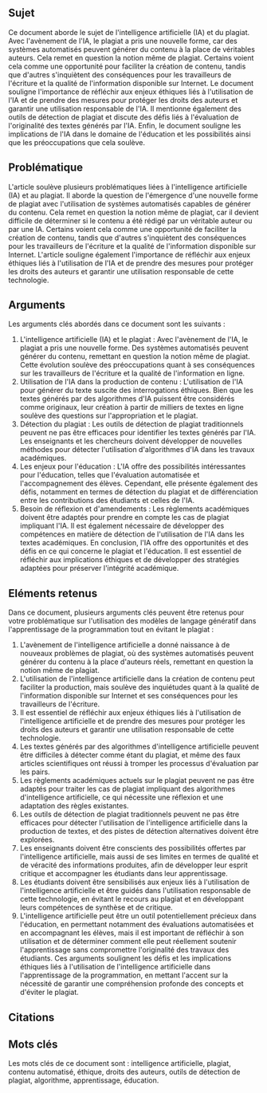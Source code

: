 ## Sujet
Ce document aborde le sujet de l'intelligence artificielle (IA) et du plagiat. Avec l'avènement de l'IA, le plagiat a pris une nouvelle forme, car des systèmes automatisés peuvent générer du contenu à la place de véritables auteurs. Cela remet en question la notion même de plagiat. Certains voient cela comme une opportunité pour faciliter la création de contenu, tandis que d'autres s'inquiètent des conséquences pour les travailleurs de l'écriture et la qualité de l'information disponible sur Internet. Le document souligne l'importance de réfléchir aux enjeux éthiques liés à l'utilisation de l'IA et de prendre des mesures pour protéger les droits des auteurs et garantir une utilisation responsable de l'IA. Il mentionne également des outils de détection de plagiat et discute des défis liés à l'évaluation de l'originalité des textes générés par l'IA. Enfin, le document souligne les implications de l'IA dans le domaine de l'éducation et les possibilités ainsi que les préoccupations que cela soulève.
## Problématique
L'article soulève plusieurs problématiques liées à l'intelligence artificielle (IA) et au plagiat. Il aborde la question de l'émergence d'une nouvelle forme de plagiat avec l'utilisation de systèmes automatisés capables de générer du contenu. Cela remet en question la notion même de plagiat, car il devient difficile de déterminer si le contenu a été rédigé par un véritable auteur ou par une IA. Certains voient cela comme une opportunité de faciliter la création de contenu, tandis que d'autres s'inquiètent des conséquences pour les travailleurs de l'écriture et la qualité de l'information disponible sur Internet. L'article souligne également l'importance de réfléchir aux enjeux éthiques liés à l'utilisation de l'IA et de prendre des mesures pour protéger les droits des auteurs et garantir une utilisation responsable de cette technologie.
## Arguments
Les arguments clés abordés dans ce document sont les suivants :
1. L'intelligence artificielle (IA) et le plagiat : Avec l'avènement de l'IA, le plagiat a pris une nouvelle forme. Des systèmes automatisés peuvent générer du contenu, remettant en question la notion même de plagiat. Cette évolution soulève des préoccupations quant à ses conséquences sur les travailleurs de l'écriture et la qualité de l'information en ligne. 
2. Utilisation de l'IA dans la production de contenu : L'utilisation de l'IA pour générer du texte suscite des interrogations éthiques. Bien que les textes générés par des algorithmes d'IA puissent être considérés comme originaux, leur création à partir de milliers de textes en ligne soulève des questions sur l'appropriation et le plagiat. 
3. Détection du plagiat : Les outils de détection de plagiat traditionnels peuvent ne pas être efficaces pour identifier les textes générés par l'IA. Les enseignants et les chercheurs doivent développer de nouvelles méthodes pour détecter l'utilisation d'algorithmes d'IA dans les travaux académiques. 
4. Les enjeux pour l'éducation : L'IA offre des possibilités intéressantes pour l'éducation, telles que l'évaluation automatisée et l'accompagnement des élèves. Cependant, elle présente également des défis, notamment en termes de détection du plagiat et de différenciation entre les contributions des étudiants et celles de l'IA. 
5. Besoin de réflexion et d'amendements : Les règlements académiques doivent être adaptés pour prendre en compte les cas de plagiat impliquant l'IA. Il est également nécessaire de développer des compétences en matière de détection de l'utilisation de l'IA dans les textes académiques.
En conclusion, l'IA offre des opportunités et des défis en ce qui concerne le plagiat et l'éducation. Il est essentiel de réfléchir aux implications éthiques et de développer des stratégies adaptées pour préserver l'intégrité académique.

## Eléments retenus 
Dans ce document, plusieurs arguments clés peuvent être retenus pour votre problématique sur l'utilisation des modèles de langage génératif dans l'apprentissage de la programmation tout en évitant le plagiat : 
1. L'avènement de l'intelligence artificielle a donné naissance à de nouveaux problèmes de plagiat, où des systèmes automatisés peuvent générer du contenu à la place d'auteurs réels, remettant en question la notion même de plagiat. 
2. L'utilisation de l'intelligence artificielle dans la création de contenu peut faciliter la production, mais soulève des inquiétudes quant à la qualité de l'information disponible sur Internet et ses conséquences pour les travailleurs de l'écriture. 
3. Il est essentiel de réfléchir aux enjeux éthiques liés à l'utilisation de l'intelligence artificielle et de prendre des mesures pour protéger les droits des auteurs et garantir une utilisation responsable de cette technologie. 
4. Les textes générés par des algorithmes d'intelligence artificielle peuvent être difficiles à détecter comme étant du plagiat, et même des faux articles scientifiques ont réussi à tromper les processus d'évaluation par les pairs. 
5. Les règlements académiques actuels sur le plagiat peuvent ne pas être adaptés pour traiter les cas de plagiat impliquant des algorithmes d'intelligence artificielle, ce qui nécessite une réflexion et une adaptation des règles existantes. 
6. Les outils de détection de plagiat traditionnels peuvent ne pas être efficaces pour détecter l'utilisation de l'intelligence artificielle dans la production de textes, et des pistes de détection alternatives doivent être explorées. 
7. Les enseignants doivent être conscients des possibilités offertes par l'intelligence artificielle, mais aussi de ses limites en termes de qualité et de véracité des informations produites, afin de développer leur esprit critique et accompagner les étudiants dans leur apprentissage. 
8. Les étudiants doivent être sensibilisés aux enjeux liés à l'utilisation de l'intelligence artificielle et être guidés dans l'utilisation responsable de cette technologie, en évitant le recours au plagiat et en développant leurs compétences de synthèse et de critique.
9. L'intelligence artificielle peut être un outil potentiellement précieux dans l'éducation, en permettant notamment des évaluations automatisées et en accompagnant les élèves, mais il est important de réfléchir à son utilisation et de déterminer comment elle peut réellement soutenir l'apprentissage sans compromettre l'originalité des travaux des étudiants.
Ces arguments soulignent les défis et les implications éthiques liés à l'utilisation de l'intelligence artificielle dans l'apprentissage de la programmation, en mettant l'accent sur la nécessité de garantir une compréhension profonde des concepts et d'éviter le plagiat.

## Citations

## Mots clés
Les mots clés de ce document sont : intelligence artificielle, plagiat, contenu automatisé, éthique, droits des auteurs, outils de détection de plagiat, algorithme, apprentissage, éducation.